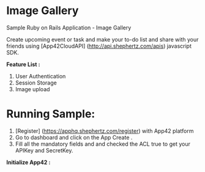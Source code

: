 Image Gallery
================

Sample Ruby on Rails Application - Image Gallery

Create upcoming event or task and make your to-do list and share with your friends using [App42CloudAPI] (http://api.shephertz.com/apis) javascript SDK.

__Feature List :__

1. User Authentication 
2. Session Storage
3. Image upload

# Running Sample:

1. [Register] (https://apphq.shephertz.com/register) with App42 platform
2. Go to dashboard and click on the App Create .
3. Fill all the mandatory fields and and checked the ACL true to get your APIKey and SecretKey.

__Initialize App42 :__


